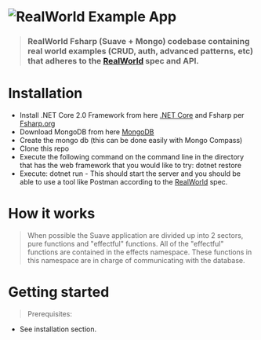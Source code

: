 # ![RealWorld Example App](logo.png)

> ### RealWorld Fsharp (Suave + Mongo) codebase containing real world examples (CRUD, auth, advanced patterns, etc) that adheres to the [RealWorld](https://github.com/gothinkster/realworld-example-apps) spec and API.

# Installation

* Install .NET Core 2.0 Framework from here [.NET Core](https://www.microsoft.com/net/core) and Fsharp per [Fsharp.org](http://www.fsharp.org)
* Download MongoDB from here [MongoDB](https://www.mongodb.com/download-center#community)
* Create the mongo db (this can be done easily with Mongo Compass)
* Clone this repo
* Execute the following command on the command line in the directory that has the web framework that you would like to try: dotnet restore
* Execute: dotnet run - This should start the server and you should be able to use a tool like Postman according to the [RealWorld](https://github.com/gothinkster/realworld-example-apps) spec.

# How it works

> When possible the Suave application are divided up into 2 sectors, pure functions and "effectful" functions. All of the "effectful" functions are contained in the effects namespace. These functions in this namespace are in charge of communicating with the database. 

# Getting started

> Prerequisites: 
* See installation section.

